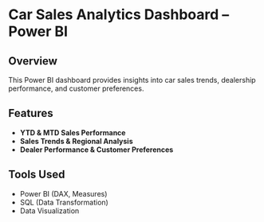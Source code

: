 # Car Sales Analytics Dashboard – Power BI
## Overview
This Power BI dashboard provides insights into car sales trends, dealership performance, and customer preferences.

## Features
- **YTD & MTD Sales Performance**
- **Sales Trends & Regional Analysis**
- **Dealer Performance & Customer Preferences**

## Tools Used
- Power BI (DAX, Measures)
- SQL (Data Transformation)
- Data Visualization

